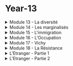 # Year-13
<details>
  <summary>Module 13 - La diversité</summary>
  <p>
  13.1: <a href="https://adaligand.github.io/Year-13/Diversité/">Read aloud</a>&nbsp;<a href="https://adaligand.github.io/Year-13//Diversité/">Dictation</a>&nbsp;<a href="https://adaligand.github.io/Year-13//Diversité/">Reading</a>
  </p>
  <p>
   13.2: <a href="https://adaligand.github.io/Year-13//Diversité/">Read aloud</a>&nbsp;<a href="https://adaligand.github.io/Year-13//Diversité/">Dictation</a>&nbsp;<a href="https://adaligand.github.io/Year-13//Diversité/">Reading</a>
  </p>
   <p>
  13.2.2: <a href="https://adaligand.github.io/Year-13/Diversité/">Read aloud</a>&nbsp;<a href="https://adaligand.github.io/Year-13//Diversité/">Dictation</a>&nbsp;<a href="https://adaligand.github.io/Year-13//Diversité/">Reading</a>
  </p>
  <p>
   13.3: <a href="https://adaligand.github.io/Year-13//Diversité/">Read aloud</a>&nbsp;<a href="https://adaligand.github.io/Year-13//Diversité/">Dictation</a>&nbsp;<a href="https://adaligand.github.io/Year-13//Diversité/">Reading</a>
  </p>
   <p>
  13.3.2: <a href="https://adaligand.github.io/Year-13/Diversité/">Read aloud</a>&nbsp;<a href="https://adaligand.github.io/Year-13//Diversité/">Dictation</a>&nbsp;<a href="https://adaligand.github.io/Year-13//Diversité/">Reading</a>
  </p>
  <p>
   13.4: <a href="https://adaligand.github.io/Year-13//Diversité/">Read aloud</a>&nbsp;<a href="https://adaligand.github.io/Year-13//Diversité/">Dictation</a>&nbsp;<a href="https://adaligand.github.io/Year-13//Diversité/">Reading</a>
  </p>
</details>

<details>
  <summary>Module 14 - Les marginalisés</summary>
  <p>
   14.1: <a href="https://adaligand.github.io/Year-13/Marginalises/">Read aloud</a>&nbsp;<a href="https://adaligand.github.io/Year-13/Marginalises/">Dictation</a>&nbsp;<a href="https://adaligand.github.io/Year-13/Marginalises/">Reading</a>
  </p>
  <p>
  14.2: <a href="https://adaligand.github.io/Year-13/Marginalises/">Read aloud</a>&nbsp;<a href="https://adaligand.github.io/Year-13/Marginalises/">Dictation</a>&nbsp;<a href="https://adaligand.github.io/Year-13/Marginalises/">Reading</a>
  </p>
  <p>
   14.2.2: <a href="https://adaligand.github.io/Year-13/Marginalises/">Read aloud</a>&nbsp;<a href="https://adaligand.github.io/Year-13/Marginalises/">Dictation</a>&nbsp;<a href="https://adaligand.github.io/Year-13/Marginalises/">Reading</a>
  </p>
  <p>
  14.2.3: <a href="https://adaligand.github.io/Year-13/Marginalises/">Read aloud</a>&nbsp;<a href="https://adaligand.github.io/Year-13/Marginalises/">Dictation</a>&nbsp;<a href="https://adaligand.github.io/Year-13/Marginalises/">Reading</a>
  </p>
  <p>
   14.3: <a href="https://adaligand.github.io/Year-13/Marginalises/">Read aloud</a>&nbsp;<a href="https://adaligand.github.io/Year-13/Marginalises/">Dictation</a>&nbsp;<a href="https://adaligand.github.io/Year-13/Marginalises/">Reading</a>
  </p>
  <p>
  14.3.2: <a href="https://adaligand.github.io/Year-13/Marginalises/">Read aloud</a>&nbsp;<a href="https://adaligand.github.io/Year-13/Marginalises/">Dictation</a>&nbsp;<a href="https://adaligand.github.io/Year-13/Marginalises/">Reading</a>
  </p>
   <p>
  14.4: <a href="https://adaligand.github.io/Year-13/Marginalises/">Read aloud</a>&nbsp;<a href="https://adaligand.github.io/Year-13/Marginalises/">Dictation</a>&nbsp;<a href="https://adaligand.github.io/Year-13/Marginalises/">Reading</a>
  </p>
</details>

<details>
  <summary>Module 15 - L'immigration</summary>
  <p>
   15.1: <a href="https://adaligand.github.io/Year-13/Immigration/">Read aloud</a>&nbsp;<a href="https://adaligand.github.io/Year-13/Immigration/">Dictation</a>&nbsp;<a href="https://adaligand.github.io/Year-13/Immigration/">Reading</a>
  </p>
  <p>
   15.2: <a href="https://adaligand.github.io/Year-13/Immigration/">Read aloud</a>&nbsp;<a href="https://adaligand.github.io/Year-13/Immigration/">Dictation</a>&nbsp;<a href="https://adaligand.github.io/Year-13/Immigration/">Reading</a>
  </p>
   <p>
  15.2.2: <a href="https://adaligand.github.io/Year-13/Immigration/">Read aloud</a>&nbsp;<a href="https://adaligand.github.io/Year-13/Immigration/">Dictation</a>&nbsp;<a href="https://adaligand.github.io/Year-13/Immigration/">Reading</a>
  </p>
  <p>
   15.3: <a href="https://adaligand.github.io/Year-13/Immigration/">Read aloud</a>&nbsp;<a href="https://adaligand.github.io/Year-13/Immigration/">Dictation</a>&nbsp;<a href="https://adaligand.github.io/Year-13/Immigration/">Reading</a>
  </p>
   <p>
  15.3.2: <a href="https://adaligand.github.io/Year-13/Immigration/">Read aloud</a>&nbsp;<a href="https://adaligand.github.io/Year-13/Immigration/">Dictation</a>&nbsp;<a href="https://adaligand.github.io/Year-13/Immigration/">Reading</a>
  </p>
  <p>
   15.4: <a href="https://adaligand.github.io/Year-13/Immigration/">Read aloud</a>&nbsp;<a href="https://adaligand.github.io/Year-13/Immigration/">Dictation</a>&nbsp;<a href="https://adaligand.github.io/Year-13/Immigration/">Reading</a>
  </p>
   <p>
   15.4.2: <a href="https://adaligand.github.io/Year-13/Immigration/">Read aloud</a>&nbsp;<a href="https://adaligand.github.io/Year-13/Immigration/">Dictation</a>&nbsp;<a href="https://adaligand.github.io/Year-13/Immigration/">Reading</a>
  </p>
</details>
<details>
  <summary>Module 16 - L'Occupation</summary>
  <p>
   16.1: <a href="https://adaligand.github.io/Year-13/Occupation/">Read aloud</a>&nbsp;<a href="https://adaligand.github.io/Year-13/Occupation/">Dictation</a>&nbsp;<a href="https://adaligand.github.io/Year-13/Occupation/">Reading</a>
  </p>
  <p>
   16.2: <a href="https://adaligand.github.io/Year-13/Occupation/">Read aloud</a>&nbsp;<a href="https://adaligand.github.io/Year-13/Occupation/">Dictation</a>&nbsp;<a href="https://adaligand.github.io/Year-13/Occupation/">Reading</a>
  </p>
  <p>
   16.2.2: <a href="https://adaligand.github.io/Year-13/Occupation/">Read aloud</a>&nbsp;<a href="https://adaligand.github.io/Year-13/Occupation/">Dictation</a>&nbsp;<a href="https://adaligand.github.io/Year-13/Occupation/">Reading</a>
  </p>
  <p>
   16.3: <a href="https://adaligand.github.io/Year-13/Occupation/">Read aloud</a>&nbsp;<a href="https://adaligand.github.io/Year-13/Occupation/">Dictation</a>&nbsp;<a href="https://adaligand.github.io/Year-13/Occupation/">Reading</a>
  </p>
  <p>
   16.3.2: <a href="https://adaligand.github.io/Year-13/Occupation/">Read aloud</a>&nbsp;<a href="https://adaligand.github.io/Year-13/Occupation/">Dictation</a>&nbsp;<a href="https://adaligand.github.io/Year-13/Occupation/">Reading</a>
  </p>
  <p>
   16.3.3: <a href="https://adaligand.github.io/Year-13/Occupation/">Read aloud</a>&nbsp;<a href="https://adaligand.github.io/Year-13/Occupation/">Dictation</a>&nbsp;<a href="https://adaligand.github.io/Year-13/Occupation/">Reading</a>
  </p>
</details>
<details>
  <summary>Module 17 - Vichy</summary>
  <p>
   17.1: <a href="https://adaligand.github.io/Year-13/Vichy/">Read aloud</a>&nbsp;<a href="https://adaligand.github.io/Year-13/Vichy/">Dictation</a>&nbsp;<a href="https://adaligand.github.io/Year-13/Vichy/">Reading</a>
  </p>
  <p>
   17.2: <a href="https://adaligand.github.io/Year-13/Vichy/">Read aloud</a>&nbsp;<a href="https://adaligand.github.io/Year-13/Vichy/">Dictation</a>&nbsp;<a href="https://adaligand.github.io/Year-13/Vichy/">Reading</a>
  </p>
   <p>
   17.2.2: <a href="https://adaligand.github.io/Year-13/Vichy/">Read aloud</a>&nbsp;<a href="https://adaligand.github.io/Year-13/Vichy/">Dictation</a>&nbsp;<a href="https://adaligand.github.io/Year-13/Vichy/">Reading</a>
  </p>
  <p>
   17.3: <a href="https://adaligand.github.io/Year-13/Vichy/">Read aloud</a>&nbsp;<a href="https://adaligand.github.io/Year-13/Vichy/">Dictation</a>&nbsp;<a href="https://adaligand.github.io/Year-13/Vichy/">Reading</a>
  </p>
   <p>
   17.3.2: <a href="https://adaligand.github.io/Year-13/Vichy/">Read aloud</a>&nbsp;<a href="https://adaligand.github.io/Year-13/Vichy/">Dictation</a>&nbsp;<a href="https://adaligand.github.io/Year-13/Vichy/">Reading</a>
  </p>
</details>
<details>
  <summary>Module 18 - La Résistance</summary>
  <p>
   18.1: <a href="https://adaligand.github.io/Year-13/Resistance/">Read aloud</a>&nbsp;<a href="https://adaligand.github.io/Year-13/Resistance/">Dictation</a>&nbsp;<a href="https://adaligand.github.io/Year-13/Resistance/">Reading</a>
  </p>
  <p>
   18.2: <a href="https://adaligand.github.io/Year-13/Resistance/">Read aloud</a>&nbsp;<a href="https://adaligand.github.io/Year-13/Resistance/">Dictation</a>&nbsp;<a href="https://adaligand.github.io/Year-13/Resistance/">Reading</a>
  </p>
   <p>
   18.3: <a href="https://adaligand.github.io/Year-13/Resistance/">Read aloud</a>&nbsp;<a href="https://adaligand.github.io/Year-13/Resistance/">Dictation</a>&nbsp;<a href="https://adaligand.github.io/Year-13/Resistance/">Reading</a>
  </p>
  <p>
   18.4: <a href="https://adaligand.github.io/Year-13/Resistance/">Read aloud</a>&nbsp;<a href="https://adaligand.github.io/Year-13/Resistance/">Dictation</a>&nbsp;<a href="https://adaligand.github.io/Year-13/Resistance/">Reading</a>
  </p>
   <p>
   18.4.2: <a href="https://adaligand.github.io/Year-13/Resistance/">Read aloud</a>&nbsp;<a href="https://adaligand.github.io/Year-13/Resistance/">Dictation</a>&nbsp;<a href="https://adaligand.github.io/Year-13/Resistance/">Reading</a>
  </p>
  <p>
   18.4.3: <a href="https://adaligand.github.io/Year-13/Resistance/">Read aloud</a>&nbsp;<a href="https://adaligand.github.io/Year-13/Resistance/">Dictation</a>&nbsp;<a href="https://adaligand.github.io/Year-13/Resistance/">Reading</a>
  </p>
  <p>
   18.4.4: <a href="https://adaligand.github.io/Year-13/Resistance/">Read aloud</a>&nbsp;<a href="https://adaligand.github.io/Year-13/Resistance/">Dictation</a>&nbsp;<a href="https://adaligand.github.io/Year-13/Resistance/">Reading</a>
  </p>
</details>

<details>
  <summary>L'Etranger - Partie 1</summary>
  <p>
  1.1: <a href="https://adaligand.github.io/Year-13/Etranger1/">Read aloud</a>&nbsp;<a href="https://adaligand.github.io/Year-13/Etranger1/">Dictation</a>&nbsp;<a href="https://adaligand.github.io/Year-13/Etranger1/">Reading</a>
  </p>
  <p>
   1.2: <a href="https://adaligand.github.io/Year-13/Etranger1/">Read aloud</a>&nbsp;<a href="https://adaligand.github.io/Year-13/Etranger1/">Dictation</a>&nbsp;<a href="https://adaligand.github.io/Year-13/Etranger1/">Reading</a>
  </p>
   <p>
  1.3: <a href="https://adaligand.github.io/Year-13/Etranger1/">Read aloud</a>&nbsp;<a href="https://adaligand.github.io/Year-13/Etranger1/">Dictation</a>&nbsp;<a href="https://adaligand.github.io/Year-13/Etranger1/">Reading</a>
  </p>
  <p>
   1.3.2: <a href="https://adaligand.github.io/Year-13/Etranger1/">Read aloud</a>&nbsp;<a href="https://adaligand.github.io/Year-13/Etranger1/">Dictation</a>&nbsp;<a href="https://adaligand.github.io/Year-13/Etranger1/">Reading</a>
  </p>
    <p>
  1.4: <a href="https://adaligand.github.io/Year-13/Etranger1/">Read aloud</a>&nbsp;<a href="https://adaligand.github.io/Year-13/Etranger1/">Dictation</a>&nbsp;<a href="https://adaligand.github.io/Year-13/Etranger1/">Reading</a>
  </p>
  <p>
   1.4.2: <a href="https://adaligand.github.io/Year-13/Etranger1/">Read aloud</a>&nbsp;<a href="https://adaligand.github.io/Year-13/Etranger1/">Dictation</a>&nbsp;<a href="https://adaligand.github.io/Year-13/Etranger1/">Reading</a>
  </p>
    <p>
  1.5: <a href="https://adaligand.github.io/Year-13/Etranger1/">Read aloud</a>&nbsp;<a href="https://adaligand.github.io/Year-13/Etranger1/">Dictation</a>&nbsp;<a href="https://adaligand.github.io/Year-13/Etranger1/">Reading</a>
  </p>
  <p>
   1.6: <a href="https://adaligand.github.io/Year-13/Etranger1/">Read aloud</a>&nbsp;<a href="https://adaligand.github.io/Year-13/Etranger1/">Dictation</a>&nbsp;<a href="https://adaligand.github.io/Year-13/Etranger1/">Reading</a>
  </p>
</details>
<details>
  <summary>L'Etranger - Partie 2</summary>
  <p>
   2.1: <a href="https://adaligand.github.io/Year-13/Etranger2/">Read aloud</a>&nbsp;<a href="https://adaligand.github.io/Year-13/Etranger2/">Dictation</a>&nbsp;<a href="https://adaligand.github.io/Year-13/Etranger2/">Reading</a>
  </p>
  <p>
   2.1.2: <a href="https://adaligand.github.io/Year-13/Etranger2/">Read aloud</a>&nbsp;<a href="https://adaligand.github.io/Year-13/Etranger2/">Dictation</a>&nbsp;<a href="https://adaligand.github.io/Year-13/Etranger2/">Reading</a>
  </p>
  <p>
   2.2: <a href="https://adaligand.github.io/Year-13/Etranger2/">Read aloud</a>&nbsp;<a href="https://adaligand.github.io/Year-13/Etranger2/">Dictation</a>&nbsp;<a href="https://adaligand.github.io/Year-13/Etranger2/">Reading</a>
  </p>
  <p>
   2.2.2: <a href="https://adaligand.github.io/Year-13/Etranger2/">Read aloud</a>&nbsp;<a href="https://adaligand.github.io/Year-13/Etranger2/">Dictation</a>&nbsp;<a href="https://adaligand.github.io/Year-13/Etranger2/">Reading</a>
  </p>
  <p>
   2.3: <a href="https://adaligand.github.io/Year-13/Etranger2/">Read aloud</a>&nbsp;<a href="https://adaligand.github.io/Year-13/Etranger2/">Dictation</a>&nbsp;<a href="https://adaligand.github.io/Year-13/Etranger2/">Reading</a>
  </p>
  <p>
   2.3.2: <a href="https://adaligand.github.io/Year-13/Etranger2/">Read aloud</a>&nbsp;<a href="https://adaligand.github.io/Year-13/Etranger2/">Dictation</a>&nbsp;<a href="https://adaligand.github.io/Year-13/Etranger2/">Reading</a>
  </p>
  <p>
   2.4: <a href="https://adaligand.github.io/Year-13/Etranger2/">Read aloud</a>&nbsp;<a href="https://adaligand.github.io/Year-13/Etranger2/">Dictation</a>&nbsp;<a href="https://adaligand.github.io/Year-13/Etranger2/">Reading</a>
  </p>
  <p>
   2.4.2: <a href="https://adaligand.github.io/Year-13/Etranger2/">Read aloud</a>&nbsp;<a href="https://adaligand.github.io/Year-13/Etranger2/">Dictation</a>&nbsp;<a href="https://adaligand.github.io/Year-13/Etranger2/">Reading</a>
  </p>
  <p>
   2.5: <a href="https://adaligand.github.io/Year-13/Etranger2/">Read aloud</a>&nbsp;<a href="https://adaligand.github.io/Year-13/Etranger2/">Dictation</a>&nbsp;<a href="https://adaligand.github.io/Year-13/Etranger2/">Reading</a>
  </p>
  <p>
   2.5.2: <a href="https://adaligand.github.io/Year-13/Etranger2/">Read aloud</a>&nbsp;<a href="https://adaligand.github.io/Year-13/Etranger2/">Dictation</a>&nbsp;<a href="https://adaligand.github.io/Year-13/Etranger2/">Reading</a>
  </p>
</details>
